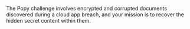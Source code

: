 The Popy challenge involves encrypted and corrupted documents discovered during a cloud app breach, and your mission is to recover the hidden secret content within them.
